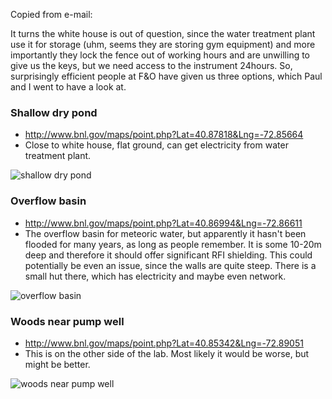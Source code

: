 Copied from e-mail:

It turns the white house is out of question, since the water treatment
plant use it for storage (uhm, seems they are storing gym equipment)
and more importantly they lock the fence out of working hours and are
unwilling to give us the keys, but we need access to the instrument
24hours. So, surprisingly efficient people at F&O have given us three
options, which Paul and I went to have a look at.
### Shallow dry pond
- http://www.bnl.gov/maps/point.php?Lat=40.87818&Lng=-72.85664
- Close to white house, flat ground, can get electricity from water treatment plant.

![shallow dry pond](https://cloud.githubusercontent.com/assets/1197186/14910288/f2336f8c-0de3-11e6-8c38-7034dc13a60b.JPG)
### Overflow basin
- http://www.bnl.gov/maps/point.php?Lat=40.86994&Lng=-72.86611
- The overflow basin for meteoric water, but apparently it hasn't been  flooded for many years, as long as people remember. It is some 10-20m deep and therefore it should offer significant RFI shielding. This
  could potentially be even an issue, since the walls are quite steep. There is a small hut there, which has electricity and maybe even network.

![overflow basin](https://cloud.githubusercontent.com/assets/1197186/14910290/f236aea4-0de3-11e6-80e4-cccdd9c9008f.JPG)
### Woods near pump well
- http://www.bnl.gov/maps/point.php?Lat=40.85342&Lng=-72.89051
- This is on the other side of the lab. Most likely it would be worse,
  but might be better.

![woods near pump well](https://cloud.githubusercontent.com/assets/1197186/14910289/f235a3ba-0de3-11e6-9fce-1e3ab98fa9e1.JPG)
